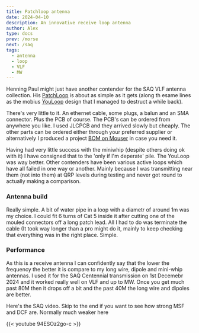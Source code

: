 ```yaml
---
title: Patchloop antenna
date: 2024-04-10
description: An innovative receive loop antenna
author: Alex
type: docs
prev: /morse
next: /saq
tags:
  - antenna
  - loop
  - VLF
  - MW
---
```


Henning Paul might just have another contender for the SAQ VLF antenna collection. His [PatchLoop](https://github.com/hennichodernich/patchloop) is about as simple as it gets (along th esame lines as the mobius [YouLoop](https://airspy.com/youloop/) design that I managed to destruct a while back).

There's very little to it. An ethernet cable, some plugs, a balun and an SMA connector. Plus the PCB of course. The PCB's can be ordered from anywhere you like. I used JLCPCB and they arrived slowly but cheaply. The other parts can be ordered either through your preferred supplier or alternatively I produced a project [BOM on Mouser](https://www.mouser.com/ProjectManager/ProjectDetail.aspx?AccessID=70ac9f78de) in case you need it.

Having had very little success with the miniwhip (despite others doing ok with it) I have consigned that to the 'only if I'm deperate' pile. The YouLoop was way better. Other contenders have been various active loops which have all failed in one way or another. Mainly because I was transmitting near them (not into them) at QRP levels during testing and never got round to actually making a comparison.

### Antenna build

Really simple. A bit of water pipe in a loop with a diametr of around 1m was my choice. I could fit 6 turns of Cat 5 inside it after cutting one of the mouled connectors off a long patch lead. All I had to do was terminate the cable (It took way longer than a pro might do it, mainly to keep checking that everything was in the right place. Simple.

### Performance

As this is a receive antenna I can confidently say that the lower the frequency the better it is compare to my long wire, dipole and mini-whip antennas. I used it for the SAQ Centennial transmission on 1st Decemebr 2024 and it worked really well on VLF and up to MW. Once you get much past 80M then it drops off a bit and the past 40M the long wire and dipoles are better.

Here's the SAQ video. Skip to the end if you want to see how strong MSF and DCF are. Normally much weaker here

{{< youtube 94ESOz2go-c >}}
